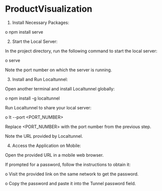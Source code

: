 # ProductVisualization
1.	Install Necessary Packages:
   
   o npm install serve

2.	Start the Local Server:
   
   In the project directory, run the following command to start the local server:

   o  serve

   Note the port number on which the server is running.

3.	Install and Run Localtunnel:
   
   Open another terminal and install Localtunnel globally:

   o  npm install -g localtunnel

   Run Localtunnel to share your local server:

   o  lt --port <PORT_NUMBER>

   Replace <PORT_NUMBER> with the port number from the previous step.

   Note the URL provided by Localtunnel.

4.	Access the Application on Mobile:
   
   Open the provided URL in a mobile web browser.

   If prompted for a password, follow the instructions to obtain it:

   o  Visit the provided link on the same network to get the password.

   o	Copy the password and paste it into the Tunnel password field.
